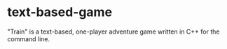 # text-based-game
"Train" is a text-based, one-player adventure game written in C++ for the command line.
